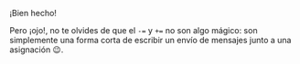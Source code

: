 ¡Bien hecho!

Pero ¡ojo!, no te olvides de que el `-=` y `+=` no son algo mágico: son simplemente una forma corta de escribir un envío de mensajes junto a una asignación :wink:.